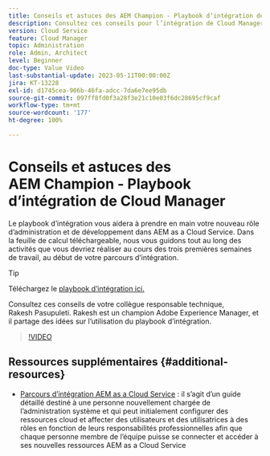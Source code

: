 ```yaml
---
title: Conseils et astuces des AEM Champion - Playbook d’intégration de Cloud Manager
description: Consultez ces conseils pour l’intégration de Cloud Manager et le playbook d’intégration de Rakesh Pasupuleti, champion et expert AEM.
version: Cloud Service
feature: Cloud Manager
topic: Administration
role: Admin, Architect
level: Beginner
doc-type: Value Video
last-substantial-update: 2023-05-11T00:00:00Z
jira: KT-13228
exl-id: d1745cea-906b-46fa-adcc-7da6e7ee95db
source-git-commit: 097ff8fd0f3a28f3e21c10e03f6dc28695cf9caf
workflow-type: tm+mt
source-wordcount: '177'
ht-degree: 100%

---
```


# Conseils et astuces des AEM Champion - Playbook d’intégration de Cloud Manager

Le playbook d’intégration vous aidera à prendre en main votre nouveau rôle d’administration et de développement dans AEM as a Cloud Service. Dans la feuille de calcul téléchargeable, nous vous guidons tout au long des activités que vous devriez réaliser au cours des trois premières semaines de travail, au début de votre parcours d’intégration.

>[!TIP]
>
>Téléchargez le [playbook d’intégration ici.](./assets/Cloud-Manager-for-AEM-as-a-Cloud-Service.xlsx)

Consultez ces conseils de votre collègue responsable technique, Rakesh Pasupuleti. Rakesh est un champion Adobe Experience Manager, et il partage des idées sur l’utilisation du playbook d’intégration.

>[!VIDEO](https://video.tv.adobe.com/v/3419299?quality=12&learn=on)

## Ressources supplémentaires {#additional-resources}

* [Parcours d’intégration AEM as a Cloud Service](https://experienceleague.adobe.com/docs/experience-manager-cloud-service/content/onboarding/journey/overview.html?lang=fr) : il s’agit d’un guide détaillé destiné à une personne nouvellement chargée de l’administration système et qui peut initialement configurer des ressources cloud et affecter des utilisateurs et des utilisatrices à des rôles en fonction de leurs responsabilités professionnelles afin que chaque personne membre de l’équipe puisse se connecter et accéder à ses nouvelles ressources AEM as a Cloud Service
